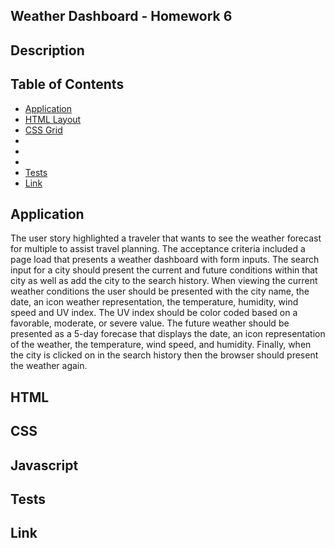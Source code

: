 ## Weather Dashboard - Homework 6

## Description

## Table of Contents
- [Application](#Application)
- [HTML Layout](#html)
- [CSS Grid](#css)
- [](#)
- [](#)
- [](#)
- [Tests](#tests)
- [Link](#link)

## Application

The user story highlighted a traveler that wants to see the weather forecast for multiple to assist travel planning. The acceptance criteria included a page load that presents a weather dashboard with form inputs. The search input for a city should present the current and future conditions within that city as well as add the city to the search history. When viewing the current weather conditions the user should be presented with the city name, the date, an icon weather representation, the temperature, humidity, wind speed and UV index. The UV index should be color coded based on a favorable, moderate, or severe value. The future weather should be presented as a 5-day forecase that displays the date, an icon representation of the weather, the temperature, wind speed, and humidity. Finally, when the city is clicked on in the search history then the browser should present the weather again. 

## HTML

## CSS

## Javascript

## Tests

## Link
